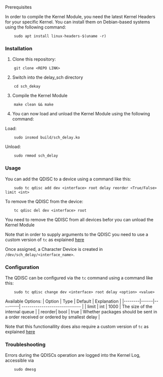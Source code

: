 Prerequisites

In order to compile the Kernel Module, you need the latest Kernel Headers for your specific Kernel. You can install them on Debian-based systems using the following command:
```
    sudo apt install linux-headers-$(uname -r)
```
### Installation

1. Clone this repository:
```
    git clone <REPO LINK>
```
2. Switch into the delay_sch directory
```
    cd sch_dekay
```
3. Compile the Kernel Module
```
    make clean && make
```
4. You can now load and unload the Kernel Module using the following command:

Load:
```
    sudo insmod build/sch_delay.ko
```
Unload:
```
    sudo rmmod sch_delay
```

### Usage

You can add the QDISC to a device using a command like this:
```
    sudo tc qdisc add dev <interface> root delay reorder <True/False> limit <int>
```

To remove the QDISC from the device:
```
    tc qdisc del dev <interface> root
```
You need to remove the QDISC from all devices befor you can unload the Kernel Module


Note that in order to supply arguments to the QDISC you need to use a custom version of ```tc``` as explained [here](../tc/README:md)


Once assigned, a Character Device is created in ```/dev/sch_delay/<interface_name>```. 

### Configuration

The QDISC can be configured via the ```tc``` command using a command like this:
```
    sudo tc qdisc change dev <interface> root delay <option> <value>
```

Available Options:
| Option | Type | Default | Explanation                    |
|--------|------|---------| ------------------------------ |
| limit  | int  | 1000    | The size of the internal queue |
| reorder| bool | true    | Whether packages should be sent in a order received or ordered by smallest delay |

Note that this functionallity does also require a custom version of ```tc``` as explained [here](../tc/README:md)

### Troubleshooting
Errors during the QDISCs operation are logged into the Kernel Log, accessible via
```
    sudo dmesg
```
